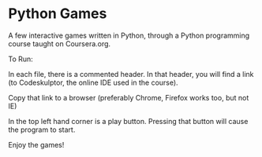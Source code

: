 Python Games
============

A few interactive games written in Python, through a Python programming course taught on Coursera.org.

To Run:

In each file, there is a commented header. In that header, you will find a link (to Codeskulptor, the online IDE used in the course).

Copy that link to a browser (preferably Chrome, Firefox works too, but not IE)

In the top left hand corner is a play button. Pressing that button will cause the program to start.

Enjoy the games!
